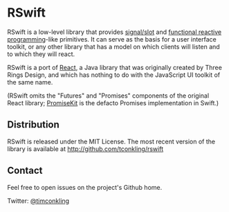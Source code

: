 RSwift
=========

RSwift is a low-level library that provides [signal/slot] and [functional reactive programming]-like primitives. It can serve as the basis for a user
interface toolkit, or any other library that has a model on which clients will
listen and to which they will react.

RSwift is a port of [React](http://github.com/threerings/react), a Java
library that was originally created by Three Rings Design, and which has nothing to do with the JavaScript UI toolkit of the same name. 

(RSwift omits the "Futures" and "Promises" components of the original React library; [PromiseKit](https://github.com/mxcl/PromiseKit) is the defacto Promises implementation in Swift.)

Distribution
------------

RSwift is released under the MIT License. The most recent version of the
library is available at http://github.com/tconkling/rswift

Contact
-------

Feel free to open issues on the project's Github home.

Twitter: [@timconkling](http://twitter.com/timconkling)

[signal/slot]: http://en.wikipedia.org/wiki/Signals_and_slots
[functional reactive programming]: http://en.wikipedia.org/wiki/Functional_reactive_programming

